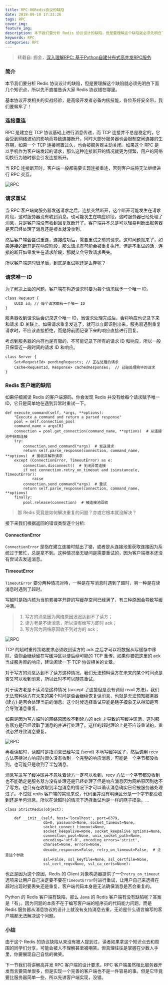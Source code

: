 ```yaml
---
title: RPC-06Redis协议的缺陷
date: 2018-09-10 17:33:26
tags: RPC
cover_img:
feature_img:
description: 本节我们要分析 Redis 协议设计的缺陷，但是要理解这个缺陷就必须先明白下面几个知识点，所以先不直接告诉大家 Redis 协议错在哪里。
keywords: RPC
categories: RPC
---
```


> 转载自: 掘金，[深入理解RPC: 基于Python自建分布式高并发RPC服务](https://juejin.im/book/5af56a3c518825426642e004)

### 简介

本节我们要分析 Redis 协议设计的缺陷，但是要理解这个缺陷就必须先明白下面几个知识点，所以先不直接告诉大家 Redis 协议错在哪里。

基本协议开发相关的实战经验，是高级开发者必备内核技能，各位系好安全带，我们要飙车了！

### 连接重连

RPC 是建立在 TCP 协议基础上进行消息传递，而 TCP 连接并不总是稳定的，它会受到网络波动的影响而导致连接断开。同时大部分服务器也会限制空闲连接的生存期，如果一个 TCP 连接闲置过久，也会被服务器主动关闭。如果这个 RPC 是以手机作为客户端发起的请求，那么这种连接断开的情况就更为频繁，用户的网络切换行为随时都会引发连接断开。

当 RPC 连接断开时，客户端一般都需要实现连接重连，否则客户端将无法继续进行 RPC 交互。

![RPC](https://user-gold-cdn.xitu.io/2018/5/10/1634852cf04bc12d?imageView2/0/w/1280/h/960/format/webp/ignore-error/1)

### 请求重试
当 RPC 客户端向服务器发送请求之后，连接突然断开，这个断开可能发生在请求阶段，这时服务器没有收到消息。也可能发生在响应阶段，这时服务器已经处理了消息，只是客户端没有收到回复就断开了。客户端并不总是可以轻易判断出服务器是否已经处理了消息还是根本就没收到。

然后客户端会尝试重连，连接成功后，需要重试之前的请求。这时问题就来了，如果连接的断开是在响应阶段，那么请求有可能会被重复执行。但是不重试的话，连接的断开如果发生在请求阶段，那就又会导致请求丢失。

所以客户端这时很矛盾，到底是重试呢还是丢弃呢？

### 请求唯一 ID
为了解决上面的问题，客户端在构造请求时要为每个请求赋予一个唯一 ID。
```
class Request {
    UUID id; // 每个请求都有一个唯一 ID
}
```

服务器收到请求后会记录这个唯一 ID，当请求处理完成后，会将响应也记录下来和请求 ID 关联上。如果请求重复发送了，就可以立即识别出来。服务器遇到重复请求时，不应该直接拒绝，而是将前面记录下来的响应直接进行回复。

考虑到服务器的内存也是有限的，不可能记录下所有的请求 ID 和响应，所以一般只保留近一段时间的请求 ID 和响应。
```
class Server {
    Set<RequestId> pendingRequests; // 正在处理的请求
    Cache<RequestId, Response> cachedResponses;  // 已经处理完毕的请求
}
```

### Redis 客户端的缺陷
如果仔细阅读 Redis 的客户端源码，你会发现 Redis 并没有给每个请求赋予唯一 ID，它只是简单地在遇到异常时重试一下。
```
def execute_command(self, *args, **options):
    "Execute a command and return a parsed response"
    pool = self.connection_pool
    command_name = args[0]
    connection = pool.get_connection(command_name, **options)  # 从连接池中获取连接
    try:
        connection.send_command(*args)  # 发送请求
        return self.parse_response(connection, command_name, **options)  # 接收并解析请求
    except (ConnectionError, TimeoutError) as e:
        connection.disconnect()  # 关闭异常连接
        if not connection.retry_on_timeout and isinstance(e, TimeoutError):
            raise
        connection.send_command(*args)  # 重试
        return self.parse_response(connection, command_name, **options)
    finally:
        pool.release(connection)  # 被连接池回收
```

> 那 Redis 究竟是如何解决重复的问题？亦或它根本就没解决？

接下来我们根据返回的错误类型逐个分析:

#### ConnectionError

<code>ConnectionError</code> 是指在建立连接时就出了错，或者是从连接池里获取连接因为系统过于繁忙，总是拿不到。这种情况毫无疑问是需要重试的，因为客户端根本还没有尝试去发送消息。

#### TimeoutError

<code>TimeoutError</code> 要分两种情况对待，一种是在写消息时遇到了超时，另一种是在读消息时遇到了超时。

写超时是指内核为当前套接字开辟的写缓存空间已经满了，有三种原因会导致写缓冲满。

> 1. 写方的消息因为网络原因迟迟达到不了读方；
> 2. 读方老是不读消息，所以没有给写方即时 ack；
> 3. 写方因为网络原因收不到对方的 ack；

![RPC](https://user-gold-cdn.xitu.io/2018/5/10/16348f6d82f1d1b3?imageView2/0/w/1280/h/960/format/webp/ignore-error/1)

TCP 的超时重传策略要求必须收到读方的 ack 之后才可以将数据从写缓存中移除，否则会继续留在写缓冲区以便后续可能的 TCP 重传。如果你错把这里的 ack 当成服务器的响应，建议阅读一下 TCP 协议相关的文章。

对于写方的消息达到不了读方这种情况，我们无法预料读方在未来的某个时间点是否又可以收到消息，所以此时不可以随意重试。

对于读方老是不读消息这种情况 (accept 了连接但是没有调用 read 方法)，我们无法预料读方在未来的某个时间是否会继续恢复读消息，也就是无法预知服务器 (读方) 是否会处理当前的消息。这个时候选择重试只能是瞎子摸象无从得知是否会导致消息重复。

如果是因为写方临时的网络原因收不到读方的 ack 才导致的写缓冲区满，这时服务器方是已经读取了消息的并进行处理了。这样的超时理论上是不应该重试的，重试必然导致消息重复。

![RPC](https://user-gold-cdn.xitu.io/2018/5/10/16348fa94a4e1eb4?imageView2/0/w/1280/h/960/format/webp/ignore-error/1)

再看读超时，读超时是指消息已经写进 (send) 本地写缓冲区了，然后调用 recv 方法等待对方响应时很久没有收到一个完整的响应消息，可能是一个字节都没收到，也可能只是收到了半包消息。

消息写进写了缓冲区并不意味着读方一定可以收到，recv 方法一个字节都没收到也不能确定是服务器方没有处理还是已经处理了但是响应消息因为网络原因到达不了写方。也只有在收取到半包消息的情况下才可以确认消息确实已经被服务器处理过了。不过就 redis 客户端的实现来说，代码里并没有明确区分是一个字节都没收到还是半包消息。所以在读超时的情况下选择重试也是一样的瞎子摸象。...

```
class StrictRedis(object):

    def __init__(self, host='localhost', port=6379,
                 db=0, password=None, socket_timeout=None,
                 socket_connect_timeout=None,
                 socket_keepalive=None, socket_keepalive_options=None,
                 connection_pool=None, unix_socket_path=None,
                 encoding='utf-8', encoding_errors='strict',
                 charset=None, errors=None,
                 decode_responses=False, retry_on_timeout=False,  # 注意这个参数
                 ssl=False, ssl_keyfile=None, ssl_certfile=None,
                 ssl_cert_reqs=None, ssl_ca_certs=None):
```

也正是因为这个原因，Redis 的 Client 对象构造器提供了一个<code>retry_on_timeout</code>选项来让用户自己决定要不要在<code>TimeoutError</code>时进行重试，让用户自己来选择在超时出现时要丢失还是重复，客户端代码本身是无法确保消息是否会重复的。

Python 的 Redis 客户端有缺陷，那么 Java 的 Redis 客户端有没有缺陷呢？答案是「有」。因为问题的本质不在于编写客户端的程序员的代码能力问题，而是 Redis 服务器从消息协议的设计上就没有支持消息去重，无论是什么语言编写的客户端都无法解决这个问题。

### 小结

由于这个 Redis 的协议缺陷从来没有被人提到过，读者如果拿这个知识点去和周围的同学们分享，可能会被人不理解甚至被嘲笑。但真理往往是掌握在少数人手里，你要展现自己自信的微笑。

下一节我们将讲解高并发 RPC 客户端的设计要求。RPC 客户端虽然相比服务器开发而言要简单很多，但是实现一个完善的客户端也不是一件容易的事。但是它毕竟要比服务器简单一些，所以先讲客户端实现，没错。
